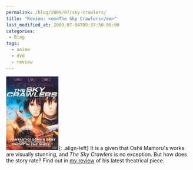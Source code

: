 ```yaml
---
permalink: /blog/2009/07/sky-crawlers/
title: "Review: <em>The Sky Crawlers</em>"
last_modified_at: 2009-07-04T09:37:50-05:00
categories:
 - Blog
tags:
  - anime
  - dvd
  - review
---
```


![The Sky Crawlers](/assets/images/reviews/sky_crawlers.jpg){: .align-left}
It is a given that Oshii Mamoru's works are visually stunning, and _The Sky Crawlers_ is no exception. But how does the
story rate? Find out in [my review](http://www.mania.com/sky-crawlers_article_113733.html) of his latest theatrical piece.